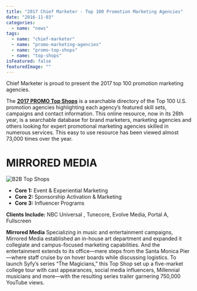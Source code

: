 ```yaml
---
title: "2017 Chief Marketer - Top 100 Promotion Marketing Agencies"
date: "2016-11-03"
categories: 
  - name: "news"
tags: 
  - name: "chief-marketer"
  - name: "promo-marketing-agencies"
  - name: "promo-top-shops"
  - name: "top-shops"
isFeatured: false
featuredImage: ""
---
```


Chief Marketer is proud to present the 2017 top 100 promotion marketing agencies.

The [**2017 PROMO Top Shops**](http://www.chiefmarketer.com/promo-top-shops-2017/) is a searchable directory of the Top 100 U.S. promotion agencies highlighting each agency’s featured skill sets, campaigns and contact information. This online resource, now in its 26th year, is a searchable database for brand marketers, marketing agencies and others looking for expert promotional marketing agencies skilled in numerous services. This easy to use resource has been viewed almost 73,000 times over the year.

# MIRRORED MEDIA

![B2B Top Shops](http://cdn.chiefmarketer.com/wp-content/themes/chem-theme/images/Promo_TopShops_Seal_2017.png)

- **Core 1:** Event & Experiential Marketing
- **Core 2:** Sponsorship Activation & Marketing
- **Core 3:** Influencer Programs

**Clients Include:** NBC Universal , Tunecore, Evolve Media, Portal A, Fullscreen

**Mirrored Media** Specializing in music and entertainment campaigns, Mirrored Media established an in-house art department and expanded it collegiate and campus-focused marketing capabilities. And the entertainment extends to its office—mere steps from the Santa Monica Pier—where staff cruise by on hover boards while discussing logistics. To launch Syfy’s series “The Magicians,” this Top Shop set up a five-market college tour with cast appearances, social media influencers, Millennial musicians and more—with the resulting series trailer garnering 750,000 YouTube views.
